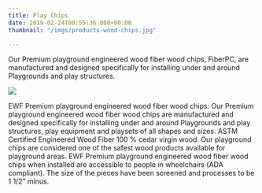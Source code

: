 ```yaml
---
title: Play Chips
date: 2019-02-24T00:55:36.000+00:00
thumbnail: "/imgs/products-wood-chips.jpg"

---
```

Our Premium playground engineered wood fiber wood chips, FiberPC, are manufactured and designed specifically for installing under and around Playgrounds and play structures.

![](/imgs/wood-fiber-cedar-play-chips-800.jpg)

EWF Premium playground engineered wood fiber wood chips: Our Premium playground engineered wood fiber wood chips are manufactured and designed specifically for installing under and around Playgrounds and play structures, play equipment and playsets of all shapes and sizes. ASTM Certified Engineered Wood Fiber 100 % cedar virgin wood. Our playground chips are considered one of the safest wood products available for playground areas. EWF Premium playground engineered wood fiber wood chips when installed are accessible to people in wheelchairs (ADA compliant). The size of the pieces have been screened and processes to be 1 1/2” minus.